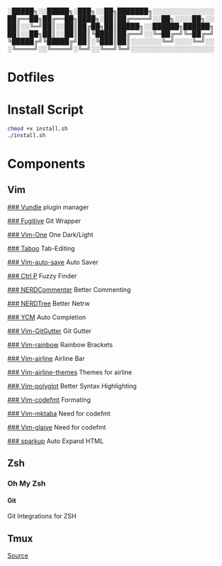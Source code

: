 
░█████╗░░█████╗░███╗░░██╗███████╗░░░░░░░░░░░░░░
██╔══██╗██╔══██╗████╗░██║██╔════╝░░██╗░░░░██╗░░
██║░░╚═╝██║░░██║██╔██╗██║█████╗░░██████╗██████╗
██║░░██╗██║░░██║██║╚████║██╔══╝░░╚═██╔═╝╚═██╔═╝
╚█████╔╝╚█████╔╝██║░╚███║██║░░░░░░░╚═╝░░░░╚═╝░░
░╚════╝░░╚════╝░╚═╝░░╚══╝╚═╝░░░░░░░░░░░░░░░░░░░
# Dotfiles

# Install Script
```sh
chmod +x install.sh
./install.sh
```

# Components

## Vim

[### Vundle](https://github.com/VundleVim/Vundle.vim)
plugin manager

[### Fugitive](https://github.com/tpope/vim-fugitive)
Git Wrapper

[### Vim-One](https://github.com/rakr/vim-one)
One Dark/Light

[### Taboo](https://github.com/gcmt/tabbo.vim)
Tab-Editing

[### Vim-auto-save](https://github.com/907th/)
Auto Saver

[### Ctrl P]()
Fuzzy Finder

[### NERDCommenter]()
Better Commenting

[### NERDTree]()
Better Netrw

[### YCM]()
Auto Completion

[### Vim-GitGutter]()
Git Gutter

[### Vim-rainbow]()
Rainbow Brackets

[### Vim-airline]()
Airline Bar

[### Vim-airline-themes]()
Themes for airline

[### Vim-polyglot]()
Better Syntax Highlighting

[### Vim-codefmt]()
Formating

[### Vim-mktaba]()
Need for codefmt

[### Vim-glaive]()
Need for codefmt

[### sparkup]()
Auto Expand HTML

## Zsh

### Oh My Zsh

#### Git
Git Integrations for ZSH

## Tmux
[Source](https://github.com/gpakosz/.tmux)
